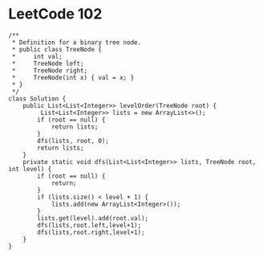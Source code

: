 # LeetCode 102
    /**
     * Definition for a binary tree node.
     * public class TreeNode {
     *     int val;
     *     TreeNode left;
     *     TreeNode right;
     *     TreeNode(int x) { val = x; }
     * }
     */
    class Solution {
        public List<List<Integer>> levelOrder(TreeNode root) {
             List<List<Integer>> lists = new ArrayList<>();
            if (root == null) {
                return lists;
            }
            dfs(lists, root, 0);
            return lists;
        }
        private static void dfs(List<List<Integer>> lists, TreeNode root, int level) {
            if (root == null) {
                return;
            }
            if (lists.size() < level + 1) {
                lists.add(new ArrayList<Integer>());
            }
            lists.get(level).add(root.val);
            dfs(lists,root.left,level+1);
            dfs(lists,root.right,level+1);
        }
    }
